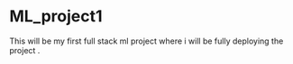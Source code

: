 # ML_project1
This will be my first full stack ml project where i will be fully deploying the project .
